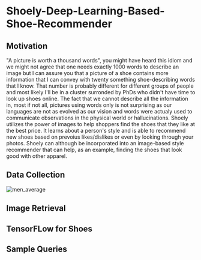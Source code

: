 # Shoely-Deep-Learning-Based-Shoe-Recommender
## Motivation
"A picture is worth a thousand words", you might have heard this idiom and we might not agree that one needs exactly 1000 words to describe an image but I can assure you that a picture of a shoe contains more information that I can convey with twenty something shoe-describing words that I know. That number is probably different for different groups of people and most likely I'll be in a cluster surronded by PhDs who didn't have time to look up shoes online. The fact that we cannot describe all the information in, most if not all, pictures using words only is not surprising as our languages are not as evolved as our vision and words were actualy used to communicate observations in the physical world or hallucinations.
Shoely utilizes the power of images to help shoppers find the shoes that they like at the best price. It learns about a person's style and is able to recommend new shoes based on prevoius likes/dislikes or even by looking through your photos. Shoely can although be incorporated into an image-based style recommender that can help, as an example, finding the shoes that look good with other apparel. 

## Data Collection
![men_average](https://cloud.githubusercontent.com/assets/19718965/18692505/92122b24-7f4f-11e6-9775-3b961b1c926e.png)

## Image Retrieval
## TensorFLow for Shoes
## Sample Queries
